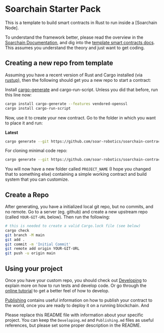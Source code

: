 # Soarchain Starter Pack

This is a template to build smart contracts in Rust to run inside a [Soarchain Node].

To understand the framework better, please read the overview in the
[Soarchain Documentation](https://docs.soarchain.com/category/smart-contracts/),
and dig into the [template smart contracts docs](https://docs.soarchain.com/category/smart-contracts/templates).
This assumes you understand the theory and just want to get coding.

## Creating a new repo from template

Assuming you have a recent version of Rust and Cargo installed
(via [rustup](https://rustup.rs/)),
then the following should get you a new repo to start a contract:

Install [cargo-generate](https://github.com/ashleygwilliams/cargo-generate) and cargo-run-script.
Unless you did that before, run this line now:

```sh
cargo install cargo-generate --features vendored-openssl
cargo install cargo-run-script
```

Now, use it to create your new contract.
Go to the folder in which you want to place it and run:

**Latest**

```sh
cargo generate --git https://github.com/soar-robotics/soarchain-contract-template.git --name PROJECT_NAME
```

For cloning minimal code repo:

```sh
cargo generate --git https://github.com/soar-robotics/soarchain-contract-template.git --name PROJECT_NAME -d minimal=true
```

You will now have a new folder called `PROJECT_NAME` (I hope you changed that to something else)
containing a simple working contract and build system that you can customize.

## Create a Repo

After generating, you have a initialized local git repo, but no commits, and no remote.
Go to a server (eg. github) and create a new upstream repo (called `YOUR-GIT-URL` below).
Then run the following:

```sh
# this is needed to create a valid Cargo.lock file (see below)
cargo check
git branch -M main
git add .
git commit -m 'Initial Commit'
git remote add origin YOUR-GIT-URL
git push -u origin main
```

## Using your project

Once you have your custom repo, you should check out [Developing](./Developing.md) to explain
more on how to run tests and develop code. Or go through the
[online tutorial](https://docs.soarchain.com/category/smart-contracts/templates/) to get a better feel
of how to develop.

[Publishing](./Publishing.md) contains useful information on how to publish your contract
to the world, once you are ready to deploy it on a running blockchain. And

Please replace this README file with information about your specific project. You can keep
the `Developing.md` and `Publishing.md` files as useful references, but please set some
proper description in the README.
